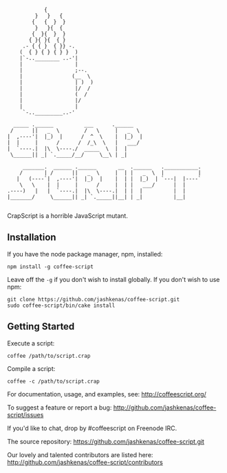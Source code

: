 ```
            {
         }   }   {
        {   {  }  }
         }   }{  {
        {  }{  }  }                    
       { }{ }{  { }                
     .- { { }  { }} -.             
    (  { } { } { } }  )            
    |`-..________ ..-'|            
    |                 |            
    |                 ;--.
    |                (__  \        
    |                 | )  )       
    |                 |/  /        
    |                 (  /         
    |                 |/           
    |                 |            
     `-.._________..-'             
                                   
  _____ .______          ___      .______                     
 /      ||   _  \        /   \     |   _  \                    
|  ,----'|  |_)  |      /  ^  \    |  |_)  |                   
|  |     |      /      /  /_\  \   |   ___/                    
|  `----.|  |\  \----./  _____  \  |  |                        
 \______|| _| `._____/__/     \__\ | _|                        
                                                               
     _______.  ______ .______       __  .______   .___________.
    /       | /      ||   _  \     |  | |   _  \  |           |
   |   (----`|  ,----'|  |_)  |    |  | |  |_)  | `---|  |----`
    \   \    |  |     |      /     |  | |   ___/      |  |     
.----)   |   |  `----.|  |\  \----.|  | |  |          |  |     
|_______/     \______|| _| `._____||__| | _|          |__|     
                                                              
```

CrapScript is a horrible JavaScript mutant.

## Installation

If you have the node package manager, npm, installed:

```shell
npm install -g coffee-script
```

Leave off the `-g` if you don't wish to install globally. If you don't wish to use npm:

```shell
git clone https://github.com/jashkenas/coffee-script.git
sudo coffee-script/bin/cake install
```

## Getting Started

Execute a script:

```shell
coffee /path/to/script.crap
```

Compile a script:

```shell
coffee -c /path/to/script.crap
```

For documentation, usage, and examples, see: http://coffeescript.org/

To suggest a feature or report a bug: http://github.com/jashkenas/coffee-script/issues

If you'd like to chat, drop by #coffeescript on Freenode IRC.

The source repository: https://github.com/jashkenas/coffee-script.git

Our lovely and talented contributors are listed here: http://github.com/jashkenas/coffee-script/contributors
